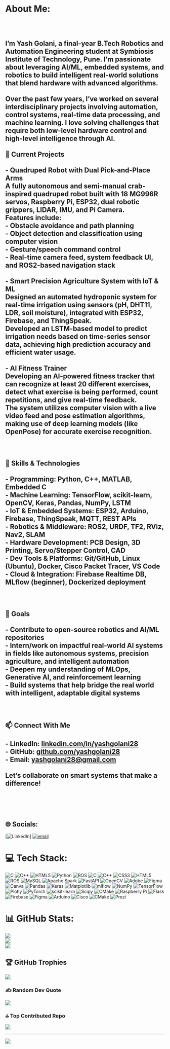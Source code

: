 #  About Me:
## <br><br>I’m **Yash Golani**, a final-year **B.Tech Robotics and Automation Engineering** student at **Symbiosis Institute of Technology**, Pune. I’m passionate about leveraging **AI/ML**, **embedded systems**, and **robotics** to build intelligent real-world solutions that blend hardware with advanced algorithms.<br><br>Over the past few years, I’ve worked on several interdisciplinary projects involving automation, control systems, real-time data processing, and machine learning. I love solving challenges that require both low-level hardware control and high-level intelligence through AI.<br><br>🔧 Current Projects<br><br>- **Quadruped Robot with Dual Pick-and-Place Arms**  <br>  A fully autonomous and semi-manual crab-inspired quadruped robot built with 18 MG996R servos, Raspberry Pi, ESP32, dual robotic grippers, LIDAR, IMU, and Pi Camera.  <br>  Features include:<br>  - Obstacle avoidance and path planning<br>  - Object detection and classification using computer vision<br>  - Gesture/speech command control<br>  - Real-time camera feed, system feedback UI, and ROS2-based navigation stack<br><br>- **Smart Precision Agriculture System with IoT & ML**  <br>  Designed an automated hydroponic system for real-time irrigation using sensors (pH, DHT11, LDR, soil moisture), integrated with ESP32, Firebase, and ThingSpeak.  <br>  Developed an **LSTM-based model** to predict irrigation needs based on time-series sensor data, achieving high prediction accuracy and efficient water usage.<br><br>- **AI Fitness Trainer**  <br>  Developing an AI-powered fitness tracker that can recognize at least 20 different exercises, detect what exercise is being performed, count repetitions, and give real-time feedback.<br>  The system utilizes computer vision with a live video feed and pose estimation algorithms, making use of deep learning models (like OpenPose) for accurate exercise recognition.<br><br><br><br> 🧠 Skills & Technologies<br><br>- **Programming**: Python, C++, MATLAB, Embedded C  <br>- **Machine Learning**: TensorFlow, scikit-learn, OpenCV, Keras, Pandas, NumPy, LSTM  <br>- **IoT & Embedded Systems**: ESP32, Arduino, Firebase, ThingSpeak, MQTT, REST APIs  <br>- **Robotics & Middleware**: ROS2, URDF, TF2, RViz, Nav2, SLAM  <br>- **Hardware Development**: PCB Design, 3D Printing, Servo/Stepper Control, CAD  <br>- **Dev Tools & Platforms**: Git/GitHub, Linux (Ubuntu), Docker, Cisco Packet Tracer, VS Code  <br>- **Cloud & Integration**: Firebase Realtime DB, MLflow (beginner), Dockerized deployment<br><br><br><br>🎯 Goals<br><br>- Contribute to open-source robotics and AI/ML repositories  <br>- Intern/work on impactful real-world AI systems in fields like autonomous systems, precision agriculture, and intelligent automation  <br>- Deepen my understanding of **MLOps**, **Generative AI**, and **reinforcement learning**  <br>- Build systems that help bridge the real world with intelligent, adaptable digital systems<br><br><br><br>📫 Connect With Me<br><br>- LinkedIn: [linkedin.com/in/yashgolani28](https://linkedin.com/in/yashgolani28)  <br>- GitHub: [github.com/yashgolani28](https://github.com/yashgolani28)  <br>- Email: yashgolani28@gmail.com  <br><br>Let’s collaborate on smart systems that make a difference!<br><br><br><br>


## 🌐 Socials:
[![LinkedIn](https://img.shields.io/badge/LinkedIn-%230077B5.svg?logo=linkedin&logoColor=white)] [![email](https://img.shields.io/badge/Email-D14836?logo=gmail&logoColor=white)](mailto:yashgolani287@gmail.com) 

# 💻 Tech Stack:
![C](https://img.shields.io/badge/c-%2300599C.svg?style=for-the-badge&logo=c&logoColor=white) ![C++](https://img.shields.io/badge/c++-%2300599C.svg?style=for-the-badge&logo=c%2B%2B&logoColor=white) ![HTML5](https://img.shields.io/badge/html5-%23E34F26.svg?style=for-the-badge&logo=html5&logoColor=white) ![Python](https://img.shields.io/badge/python-3670A0?style=for-the-badge&logo=python&logoColor=ffdd54) ![ROS](https://img.shields.io/badge/ros-%230A0FF9.svg?style=for-the-badge&logo=ros&logoColor=white) ![C](https://img.shields.io/badge/c-%2300599C.svg?style=for-the-badge&logo=c&logoColor=white) ![C++](https://img.shields.io/badge/c++-%2300599C.svg?style=for-the-badge&logo=c%2B%2B&logoColor=white) ![CSS3](https://img.shields.io/badge/css3-%231572B6.svg?style=for-the-badge&logo=css3&logoColor=white) ![HTML5](https://img.shields.io/badge/html5-%23E34F26.svg?style=for-the-badge&logo=html5&logoColor=white) ![ROS](https://img.shields.io/badge/ros-%230A0FF9.svg?style=for-the-badge&logo=ros&logoColor=white) ![MySQL](https://img.shields.io/badge/mysql-4479A1.svg?style=for-the-badge&logo=mysql&logoColor=white) ![Apache Spark](https://img.shields.io/badge/Apache%20Spark-FDEE21?style=for-the-badge&logo=apachespark&logoColor=black) ![FastAPI](https://img.shields.io/badge/FastAPI-005571?style=for-the-badge&logo=fastapi) ![OpenCV](https://img.shields.io/badge/opencv-%23white.svg?style=for-the-badge&logo=opencv&logoColor=white) ![Adobe](https://img.shields.io/badge/adobe-%23FF0000.svg?style=for-the-badge&logo=adobe&logoColor=white) ![Figma](https://img.shields.io/badge/figma-%23F24E1E.svg?style=for-the-badge&logo=figma&logoColor=white) ![Canva](https://img.shields.io/badge/Canva-%2300C4CC.svg?style=for-the-badge&logo=Canva&logoColor=white) ![Pandas](https://img.shields.io/badge/pandas-%23150458.svg?style=for-the-badge&logo=pandas&logoColor=white) ![Keras](https://img.shields.io/badge/Keras-%23D00000.svg?style=for-the-badge&logo=Keras&logoColor=white) ![Matplotlib](https://img.shields.io/badge/Matplotlib-%23ffffff.svg?style=for-the-badge&logo=Matplotlib&logoColor=black) ![mlflow](https://img.shields.io/badge/mlflow-%23d9ead3.svg?style=for-the-badge&logo=numpy&logoColor=blue) ![NumPy](https://img.shields.io/badge/numpy-%23013243.svg?style=for-the-badge&logo=numpy&logoColor=white) ![TensorFlow](https://img.shields.io/badge/TensorFlow-%23FF6F00.svg?style=for-the-badge&logo=TensorFlow&logoColor=white) ![Plotly](https://img.shields.io/badge/Plotly-%233F4F75.svg?style=for-the-badge&logo=plotly&logoColor=white) ![PyTorch](https://img.shields.io/badge/PyTorch-%23EE4C2C.svg?style=for-the-badge&logo=PyTorch&logoColor=white) ![scikit-learn](https://img.shields.io/badge/scikit--learn-%23F7931E.svg?style=for-the-badge&logo=scikit-learn&logoColor=white) ![Scipy](https://img.shields.io/badge/SciPy-%230C55A5.svg?style=for-the-badge&logo=scipy&logoColor=%white) ![CMake](https://img.shields.io/badge/CMake-%23008FBA.svg?style=for-the-badge&logo=cmake&logoColor=white) ![Raspberry Pi](https://img.shields.io/badge/-Raspberry_Pi-C51A4A?style=for-the-badge&logo=Raspberry-Pi) ![Flask](https://img.shields.io/badge/flask-%23000.svg?style=for-the-badge&logo=flask&logoColor=white) ![Firebase](https://img.shields.io/badge/firebase-%23039BE5.svg?style=for-the-badge&logo=firebase) ![Figma](https://img.shields.io/badge/figma-%23F24E1E.svg?style=for-the-badge&logo=figma&logoColor=white) ![Arduino](https://img.shields.io/badge/-Arduino-00979D?style=for-the-badge&logo=Arduino&logoColor=white) ![Cisco](https://img.shields.io/badge/cisco-%23049fd9.svg?style=for-the-badge&logo=cisco&logoColor=black) ![CMake](https://img.shields.io/badge/CMake-%23008FBA.svg?style=for-the-badge&logo=cmake&logoColor=white) ![Prezi](https://img.shields.io/badge/Prezi-%23000000.svg?style=for-the-badge&logo=Prezi&logoColor=white)
# 📊 GitHub Stats:
![](https://github-readme-stats.vercel.app/api?username=yashgolani28&theme=dark&hide_border=false&include_all_commits=false&count_private=false)<br/>
![](https://nirzak-streak-stats.vercel.app/?user=yashgolani28&theme=dark&hide_border=false)<br/>
![](https://github-readme-stats.vercel.app/api/top-langs/?username=yashgolani28&theme=dark&hide_border=false&include_all_commits=false&count_private=false&layout=compact)

## 🏆 GitHub Trophies
![](https://github-profile-trophy.vercel.app/?username=yashgolani28&theme=radical&no-frame=false&no-bg=true&margin-w=4)

### ✍️ Random Dev Quote
![](https://quotes-github-readme.vercel.app/api?type=horizontal&theme=radical)

### 🔝 Top Contributed Repo
![](https://github-contributor-stats.vercel.app/api?username=yashgolani28&limit=5&theme=dark&combine_all_yearly_contributions=true)

---
[![](https://visitcount.itsvg.in/api?id=yashgolani28&icon=0&color=0)](https://visitcount.itsvg.in)

<!-- Proudly created with GPRM ( https://gprm.itsvg.in ) -->
